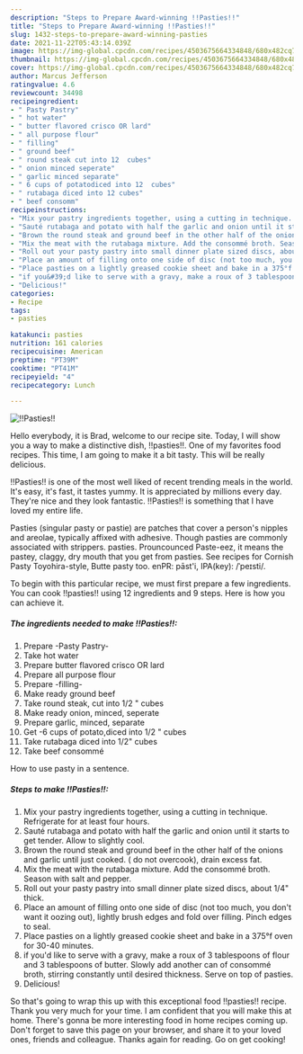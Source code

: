```yaml
---
description: "Steps to Prepare Award-winning !!Pasties!!"
title: "Steps to Prepare Award-winning !!Pasties!!"
slug: 1432-steps-to-prepare-award-winning-pasties
date: 2021-11-22T05:43:14.039Z
image: https://img-global.cpcdn.com/recipes/4503675664334848/680x482cq70/pasties-recipe-main-photo.jpg
thumbnail: https://img-global.cpcdn.com/recipes/4503675664334848/680x482cq70/pasties-recipe-main-photo.jpg
cover: https://img-global.cpcdn.com/recipes/4503675664334848/680x482cq70/pasties-recipe-main-photo.jpg
author: Marcus Jefferson
ratingvalue: 4.6
reviewcount: 34498
recipeingredient:
- " Pasty Pastry"
- " hot water"
- " butter flavored crisco OR lard"
- " all purpose flour"
- " filling"
- " ground beef"
- " round steak cut into 12  cubes"
- " onion minced seperate"
- " garlic minced separate"
- " 6 cups of potatodiced into 12  cubes"
- " rutabaga diced into 12 cubes"
- " beef consomm"
recipeinstructions:
- "Mix your pastry ingredients together, using a cutting in technique. Refrigerate for at least four hours."
- "Sauté rutabaga and potato with half the garlic and onion until it starts to get tender. Allow to slightly cool."
- "Brown the round steak and ground beef in the other half of the onions and garlic until just cooked. ( do not overcook), drain excess fat."
- "Mix the meat with the rutabaga mixture. Add the consommé broth. Season with salt and pepper."
- "Roll out your pasty pastry into small dinner plate sized discs, about 1/4&#34; thick."
- "Place an amount of filling onto one side of disc (not too much, you don&#39;t want it oozing out), lightly brush edges and fold over filling. Pinch edges to seal."
- "Place pasties on a lightly greased cookie sheet and bake in a 375°f oven for 30-40 minutes."
- "if you&#39;d like to serve with a gravy, make a roux of 3 tablespoons of flour and 3 tablespoons of butter. Slowly add another can of consommé broth, stirring constantly until desired thickness. Serve on top of pasties."
- "Delicious!"
categories:
- Recipe
tags:
- pasties

katakunci: pasties 
nutrition: 161 calories
recipecuisine: American
preptime: "PT39M"
cooktime: "PT41M"
recipeyield: "4"
recipecategory: Lunch

---
```



![!!Pasties!!](https://img-global.cpcdn.com/recipes/4503675664334848/680x482cq70/pasties-recipe-main-photo.jpg)

Hello everybody, it is Brad, welcome to our recipe site. Today, I will show you a way to make a distinctive dish, !!pasties!!. One of my favorites food recipes. This time, I am going to make it a bit tasty. This will be really delicious.

!!Pasties!! is one of the most well liked of recent trending meals in the world. It's easy, it's fast, it tastes yummy. It is appreciated by millions every day. They're nice and they look fantastic. !!Pasties!! is something that I have loved my entire life.

Pasties (singular pasty or pastie) are patches that cover a person&#39;s nipples and areolae, typically affixed with adhesive. Though pasties are commonly associated with strippers. pasties. Prouncounced Paste-eez, it means the pastey, claggy, dry mouth that you get from pasties. See recipes for Cornish Pasty Toyohira-style, Butte pasty too. enPR: pāst&#39;i, IPA(key): /ˈpeɪsti/.


To begin with this particular recipe, we must first prepare a few ingredients. You can cook !!pasties!! using 12 ingredients and 9 steps. Here is how you can achieve it.

<!--inarticleads1-->

##### The ingredients needed to make !!Pasties!!:

1. Prepare  -Pasty Pastry-
1. Take  hot water
1. Prepare  butter flavored crisco OR lard
1. Prepare  all purpose flour
1. Prepare  -filling-
1. Make ready  ground beef
1. Take  round steak, cut into 1/2 &#34; cubes
1. Make ready  onion, minced, seperate
1. Prepare  garlic, minced, separate
1. Get  -6 cups of potato,diced into 1/2 &#34; cubes
1. Take  rutabaga diced into 1/2&#34; cubes
1. Take  beef consommé


How to use pasty in a sentence. 

<!--inarticleads2-->

##### Steps to make !!Pasties!!:

1. Mix your pastry ingredients together, using a cutting in technique. Refrigerate for at least four hours.
1. Sauté rutabaga and potato with half the garlic and onion until it starts to get tender. Allow to slightly cool.
1. Brown the round steak and ground beef in the other half of the onions and garlic until just cooked. ( do not overcook), drain excess fat.
1. Mix the meat with the rutabaga mixture. Add the consommé broth. Season with salt and pepper.
1. Roll out your pasty pastry into small dinner plate sized discs, about 1/4&#34; thick.
1. Place an amount of filling onto one side of disc (not too much, you don&#39;t want it oozing out), lightly brush edges and fold over filling. Pinch edges to seal.
1. Place pasties on a lightly greased cookie sheet and bake in a 375°f oven for 30-40 minutes.
1. if you&#39;d like to serve with a gravy, make a roux of 3 tablespoons of flour and 3 tablespoons of butter. Slowly add another can of consommé broth, stirring constantly until desired thickness. Serve on top of pasties.
1. Delicious!




So that's going to wrap this up with this exceptional food !!pasties!! recipe. Thank you very much for your time. I am confident that you will make this at home. There's gonna be more interesting food in home recipes coming up. Don't forget to save this page on your browser, and share it to your loved ones, friends and colleague. Thanks again for reading. Go on get cooking!
